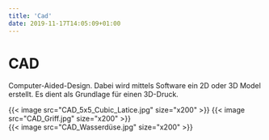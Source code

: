 ```yaml
---
title: 'Cad'
date: 2019-11-17T14:05:09+01:00
---
```


# CAD

Computer-Aided-Design. Dabei wird mittels Software ein 2D oder 3D Model erstellt.
Es dient als Grundlage für einen 3D-Druck.

<div class="flex flex-wrap justify-center items-center w-full max-w-xl mx-auto pb-4 mt-6">
    {{< image src="CAD_5x5_Cubic_Latice.jpg" size="x200" >}}
    {{< image src="CAD_Griff.jpg" size="x200" >}}
</div>

<div class="flex flex-wrap justify-center items-center w-full max-w-xl mx-auto pb-4 mt-6">
    {{< image src="CAD_Wasserdüse.jpg" size="x200" >}}
</div>

